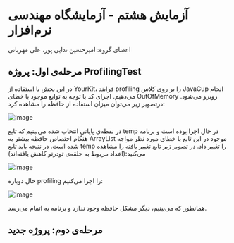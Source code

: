# آزمایش هشتم - آزمایشگاه مهندسی نرم‌افزار
اعضای گروه: امیرحسین ندایی پور، علی مهربانی

## مرحله‌ی اول: پروژه ProfilingTest

در این بخش با استفاده از YourKit، فرایند profiling را بر روی کلاس JavaCup انجام می‌دهیم. اجرای کد با توجه به توابع موجود با خطای OutOfMemory روبرو می‌شود. درتصویر زیر می‌توان میزان استفاده از حافظه را مشاهده کرد:

![image](https://github.com/AliMehrabani/SEL-Week8/assets/59169318/ec5a645e-795b-46d4-9895-5110f006f8f6)

در نقطه‌ی پایانی انتخاب شده می‌بینیم که تابع temp در حال اجرا بوده است و برنامه هنگام اختصاص حافظه بیشتر به ArrayList موجود در این تابع با خطای مورد نظر مواجه شده است. در نتیجه باید تابع temp را تغییر داد. در تصویر زیر تابع تغییر یافته را مشاهده می‌کنید:(اعداد مربوط به حلقه‌ی تودرتو کاهش یافته‌اند)

![image](https://github.com/AliMehrabani/SEL-Week8/assets/59169318/a90d1d53-0b6d-403f-a2f0-8de66f353b45)

حال دوباره profiling را اجرا می‌کنیم:

![image](https://github.com/AliMehrabani/SEL-Week8/assets/59169318/8c6cf124-ce3b-4f27-b564-7e1fc8bf03ee)

همانطور که می‌بینیم، دیگر مشکل حافظه وجود ندارد و برنامه به اتمام می‌رسد.

## مرحله‌ی دوم: پروژه جدید

